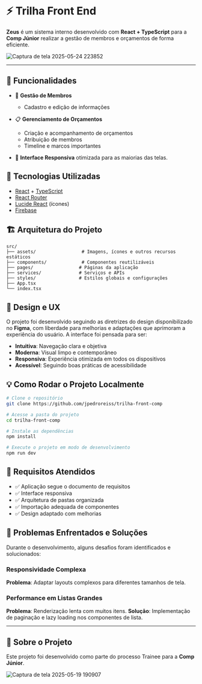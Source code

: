 # ⚡ Trilha Front End
**Zeus** é um sistema interno desenvolvido com **React + TypeScript** para a **Comp Júnior** realizar a gestão de membros e orçamentos de forma eficiente.

![Captura de tela 2025-05-24 223852](https://github.com/user-attachments/assets/86b983b7-c7d0-48b8-ad4b-7d92cc38285e)


---

## 📌 Funcionalidades

- 👥 **Gestão de Membros**
  - Cadastro e edição de informações


- 📋 **Gerenciamento de Orçamentos**
  - Criação e acompanhamento de orçamentos
  - Atribuição de membros
  - Timeline e marcos importantes


- 📱 **Interface Responsiva** otimizada para as maiorias das telas.

## 🚀 Tecnologias Utilizadas

- [React](https://reactjs.org/) + [TypeScript](https://www.typescriptlang.org/)
- [React Router](https://reactrouter.com/)
- [Lucide React](https://lucide.dev/) (ícones)
- [Firebase](https://firebase.google.com/?hl=pt-br) 


## 🏗️ Arquitetura do Projeto

```
src/
├── assets/                 # Imagens, ícones e outros recursos estáticos
├── components/             # Componentes reutilizáveis
├── pages/                 # Páginas da aplicação
├── services/              # Serviços e APIs
├── styles/                # Estilos globais e configurações
├── App.tsx
└── index.tsx
```

## 🎨 Design e UX

O projeto foi desenvolvido seguindo as diretrizes do design disponibilizado no **Figma**, com liberdade para melhorias e adaptações que aprimoram a experiência do usuário. A interface foi pensada para ser:

- **Intuitiva**: Navegação clara e objetiva
- **Moderna**: Visual limpo e contemporâneo
- **Responsiva**: Experiência otimizada em todos os dispositivos
- **Acessível**: Seguindo boas práticas de acessibilidade

## 💡 Como Rodar o Projeto Localmente

```bash
# Clone o repositório
git clone https://github.com/jpedroreiss/trilha-front-comp

# Acesse a pasta do projeto
cd trilha-front-comp

# Instale as dependências
npm install

# Execute o projeto em modo de desenvolvimento
npm run dev

```


## 🎯 Requisitos Atendidos

- ✅ Aplicação segue o documento de requisitos
- ✅ Interface responsiva
- ✅ Arquitetura de pastas organizada
- ✅ Importação adequada de componentes
- ✅ Design adaptado com melhorias


## 🚧 Problemas Enfrentados e Soluções

Durante o desenvolvimento, alguns desafios foram identificados e solucionados:

### Responsividade Complexa
**Problema**: Adaptar layouts complexos para diferentes tamanhos de tela.

### Performance em Listas Grandes
**Problema**: Renderização lenta com muitos itens.
**Solução**: Implementação de paginação e lazy loading nos componentes de lista.


---

## 🏢 Sobre o Projeto

Este projeto foi desenvolvido como parte do processo Trainee para a **Comp Júnior**.

![Captura de tela 2025-05-19 190907](https://github.com/user-attachments/assets/023adad6-2975-46eb-8499-7cfbbdc0af0b)

